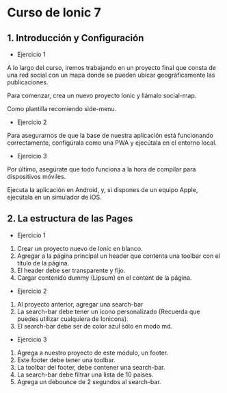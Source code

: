 # Curso de Ionic 7

## 1. Introducción y Configuración

- Ejercicio 1

A lo largo del curso, iremos trabajando en un proyecto final que consta de una red social con un mapa donde se pueden ubicar geográficamente las publicaciones.

Para comenzar, crea un nuevo proyecto Ionic y llámalo social-map.

Como plantilla recomiendo side-menu.

- Ejercicio 2

Para asegurarnos de que la base de nuestra aplicación está funcionando correctamente, configúrala como una PWA y ejecútala en el entorno local.

- Ejercicio 3

Por último, asegúrate que todo funciona a la hora de compilar para dispositivos móviles.

Ejecuta la aplicación en Android, y, si dispones de un equipo Apple, ejecútala en un simulador de iOS.

## 2. La estructura de las Pages

- Ejercicio 1

1. Crear un proyecto nuevo de Ionic en blanco.
2. Agregar a la página principal un header que contenta una toolbar con el título de la página.
3. El header debe ser transparente y fijo.
4. Cargar contenido dummy (Lipsum) en el content de la página.

- Ejercicio 2

1. Al proyecto anterior, agregar una search-bar
2. La search-bar debe tener un ícono personalizado (Recuerda que puedes utilizar cualquiera de Ionicons).
3. El search-bar debe ser de color azul sólo en modo md.

- Ejercicio 3

1. Agrega a nuestro proyecto de este módulo, un footer.
2. Este footer debe tener una toolbar.
3. La toolbar del footer, debe contener una search-bar.
4. La search-bar debe filtrar una lista de 10 países.
5. Agrega un debounce de 2 segundos al search-bar.